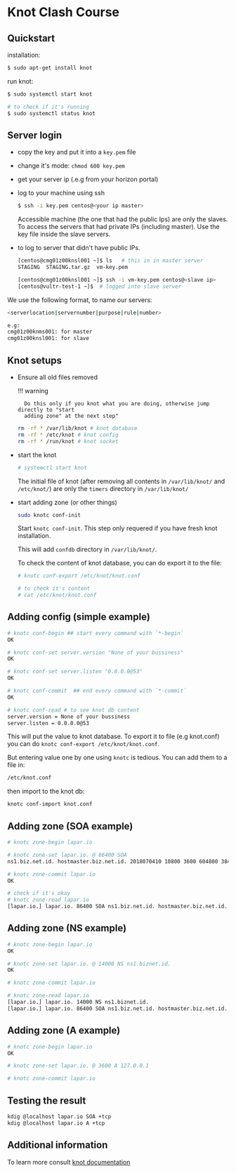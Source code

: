 # Knot Clash Course

## Quickstart

installation:

```bash
$ sudo apt-get install knot
```

run knot:

``` bash
$ sudo systemctl start knot

# to check if it's running
$ sudo systemctl status knot
```

## Server login

- copy the key and put it into a  `key.pem` file
- change it's mode: `chmod 600 key.pem`
- get your server ip (.e.g from your horizon portal)
- log to your machine using ssh


    ``` bash
    $ ssh -i key.pem centos@<your ip master>
    ```

    Accessible machine (the one that had the public Ips) are only the slaves. To
    access the servers that had private IPs (including master). Use the key file
    inside the slave servers.

- to log to server that didn't have public IPs.

    ``` bash
    [centos@cmg01z00knsl001 ~]$ ls   # this in in master server
    STAGING  STAGING.tar.gz  vm-key.pem

    [centos@cmg01z00knsl001 ~]$ ssh -i vm-key.pem centos@<slave ip>
    [centos@vultr-test-1 ~]$  # logged into slave server
    ```


We use the following format, to name our servers:

``` bash
<serverlocation|servernumber|purpose|rule|number>

e.g:
cmg01z00knms001: for master
cmg01z00knsl001: for slave
```

## Knot setups

- Ensure all old files removed 

    !!! warning

        Do this only if you knot what you are doing, otherwise jump directly to "start
        adding zone" at the next step"


    ``` bash
    rm -rf * /var/lib/knot # knot database
    rm -rf * /etc/knot # knot config
    rm -rf * /run/knot # knot socket 
    ```

- start the knot

    ``` bash
    # systemctl start knot
    ```

    The initial file of knot (after removing all contents in `/var/lib/knot/` and
    `/etc/knot/`) are only the `timers` directory in `/var/lib/knot/`

- start adding zone (or other things)

    ``` bash
    sudo knotc conf-init
    ```

    Start `knotc conf-init`. This step only requered if you have fresh knot installation.

    This will add `confdb` directory in `/var/lib/knot/`.

    To check the content of knot database, you can do export it to the file:

    ``` bash
    # knotc conf-export /etc/knot/knot.conf

    # to check it's content
    # cat /etc/knot/knot.conf
    ```

## Adding config (simple example)


``` bash
# knotc conf-begin ## start every command with `*-begin`
OK

# knotc conf-set server.version "None of your bussiness"
OK

# knotc conf-set server.listen "0.0.0.0@53"
OK

# knotc conf-commit  ## end every command with `*-commit`
OK

# knotc conf-read # to see knot db content
server.version = None of your bussiness
server.listen = 0.0.0.0@53
```

This will put the value to knot database. To export it to file (e.g knot.conf)
you can do `knotc conf-export /etc/knot/knot.conf`.

But entering value one by one using `knotc` is tedious. You can add them to a
file in:

``` bash
/etc/knot.conf
```

then import to the knot db:

``` bash
knotc conf-import knot.conf
```

## Adding zone (SOA example)

``` bash
# knotc zone-begin lapar.io

# knotc zone-set lapar.io. @ 86400 SOA
ns1.biz.net.id. hostmaster.biz.net.id. 2018070410 10800 3600 604800 38400

# knotc zone-commit lapar.io
OK

# check if it's okay
# knotc zone-read lapar.io
[lapar.io.] lapar.io. 86400 SOA ns1.biz.net.id. hostmaster.biz.net.id. 2018070410 10800 3600 604800 38400
```

## Adding zone (NS example)

``` bash
# knotc zone-begin lapar.io
OK

# knotc zone-set lapar.io. @ 14000 NS ns1.biznet.id.
OK

# knotc zone-commit lapar.io

# knotc zone-read lapar.io
[lapar.io.] lapar.io. 14000 NS ns1.biznet.id.
[lapar.io.] lapar.io. 86400 SOA ns1.biz.net.id. hostmaster.biz.net.id. 2018070411 10800 3600 604800 38400
```

## Adding zone (A example)


``` bash
# knotc zone-begin lapar.io
OK

# knotc zone-set lapar.io. @ 3600 A 127.0.0.1

# knotc zone-commit lapar.io
```

## Testing the result

``` bash
kdig @localhost lapar.io SOA +tcp
kdig @localhost lapar.io A +tcp
```

## Additional information

To learn more consult [knot documentation](https://knot.readthedocs.io/en/stable/operation.html)
